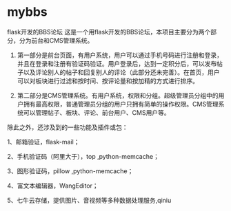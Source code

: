 # mybbs
flask开发的BBS论坛
这是一个用flask开发的BBS论坛，本项目主要分为两个部分，分为前台和CMS管理系统。

1. 第一部分是前台页面，有用户系统，用户可以通过手机号码进行注册和登录，并且在登录和注册有验证码验证。用户登录后，达到一定积分后，可以发布帖子以及评论别人的帖子和回复别人的评论（此部分还未完善）。在首页，用户可以对板块进行过滤和按时间、按评论量和按加精的方式进行排序。

2. 第二部分是CMS管理系统。有用户系统，权限和分组。超级管理员分组中的用户拥有最高权限，普通管理员分组的用户只拥有简单的操作权限。CMS管理系统可以管理帖子、板块、评论、前台用户、CMS用户等。

除此之外，还涉及到的一些功能及插件或包：

1、邮箱验证，flask-mail；

2、手机验证码（阿里大于），top ,python-memcache；

3、图形验证码，pillow ,python-memcache；

4、富文本编辑器，WangEditor；

5、七牛云存储，提供图片、音视频等多种数据处理服务,qiniu
